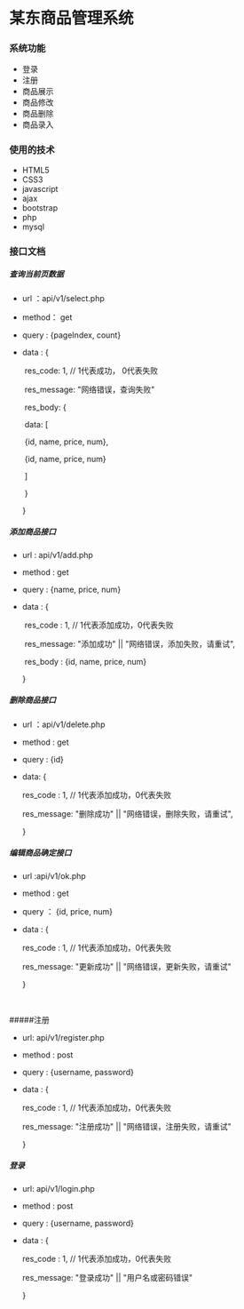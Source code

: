 # 某东商品管理系统

### 系统功能

* 登录
* 注册
* 商品展示
* 商品修改
* 商品删除
* 商品录入

### 使用的技术

* HTML5
* CSS3
* javascript
* ajax
* bootstrap
* php
* mysql


### 接口文档

##### 查询当前页数据

- url ：api/v1/select.php

- method： get

- query : {pageIndex, count}

- data : {

  ​	res_code: 1, // 1代表成功， 0代表失败

  ​	res_message: "网络错误，查询失败"

  ​	res_body: {

  ​		data: [

  ​			{id, name, price, num},

  ​			{id, name, price, num}

  ​		]

  ​	}

  }



##### 添加商品接口

- url : api/v1/add.php

- method : get

- query : {name, price, num}

- data : {

  ​	res_code : 1, // 1代表添加成功，0代表失败

  ​	res_message:   "添加成功"  ||  "网络错误，添加失败，请重试",

  ​	res_body : {id, name, price, num}

  }




##### 删除商品接口

- url ：api/v1/delete.php

- method : get

- query : {id}

- data: {

  res_code : 1, // 1代表添加成功，0代表失败

  res_message:   "删除成功"  ||  "网络错误，删除失败，请重试",

  }



##### 编辑商品确定接口

- url :api/v1/ok.php

- method : get

- query ： {id, price, num}

- data : {

  res_code : 1, // 1代表添加成功，0代表失败

  res_message:   "更新成功"  ||  "网络错误，更新失败，请重试"

  }

  ​


#####注册

- url: api/v1/register.php

- method : post

- query : {username, password}

- data : {

  res_code : 1, // 1代表添加成功，0代表失败

  res_message:   "注册成功"  ||  "网络错误，注册失败，请重试"

  }

##### 登录

- url: api/v1/login.php

- method : post

- query : {username, password}

- data : {

  res_code : 1, // 1代表添加成功，0代表失败

  res_message:   "登录成功"  ||  "用户名或密码错误"

  }